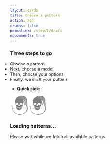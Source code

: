 ```yaml
---
layout: cards
title: Choose a pattern
action: app
crumbs: false
permalink: /step/1/draft
nocomments: true
---
```

<div class="container">
<div class="row">
<div class="col-sm-10 offset-sm-1 col-md-8 offset-md-2 text-center">
<h3>Three steps to go</h3>
<ul style="margin: auto; display:inline-block; text-align: left; padding-left: 0;" class="todo mt-2 mb-3">
<li class="ongoing">Choose a pattern</li>
<li>Next, choose a model</li>
<li>Then, choose your options</li>
<li>Finally, we draft your pattern</li>
</ul>
<div class="progress mb-5" style="max-width: 250px; margin:auto;">
  <div class="progress-bar" role="progressbar" aria-valuenow="0" aria-valuemin="0" aria-valuemax="100"></div>
</div>
</div>
</div>

<div id="picklist">
<ul id="quick-picks" class="mb-3 filter"><li><b>Quick pick:</b></li></ul>
<div class="card hover-shadow mb-3 pattern-card" id="pattern-card">
    <div class="linedrawing"><img src="/img/logo/spinner.svg" alt="Loading..."></div>
    <div class="info">
        <div class="card-block">
            <h3 class="card-title mb-1">Loading patterns...</h3>
            <p class="card-text mb-1">Please wait while we fetch all available patterns</p>
            <p class="card-tags mb-1"></p>
        </div>
    </div>
</div>
</div>

<div class="row">
<div class="col-sm-10 offset-sm-1 col-md-8 offset-md-2" markdown="1">

</div>
</div>
</div>
